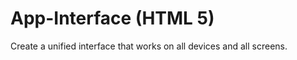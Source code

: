 App-Interface (HTML 5)
======================

Create a unified interface that works on all devices and all screens.
